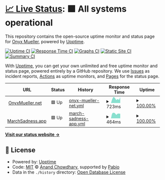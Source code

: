 # [📈 Live Status](https://onyxmueller.github.io/upptime): <!--live status--> **🟩 All systems operational**

This repository contains the open-source uptime monitor and status page for [Onyx Mueller](onyxmueller.net), powered by [Upptime](https://github.com/upptime/upptime).

[![Uptime CI](https://github.com/onyxmueller/upptime/workflows/Uptime%20CI/badge.svg)](https://github.com/onyxmueller/upptime/actions?query=workflow%3A%22Uptime+CI%22)
[![Response Time CI](https://github.com/onyxmueller/upptime/workflows/Response%20Time%20CI/badge.svg)](https://github.com/onyxmueller/upptime/actions?query=workflow%3A%22Response+Time+CI%22)
[![Graphs CI](https://github.com/onyxmueller/upptime/workflows/Graphs%20CI/badge.svg)](https://github.com/onyxmueller/upptime/actions?query=workflow%3A%22Graphs+CI%22)
[![Static Site CI](https://github.com/onyxmueller/upptime/workflows/Static%20Site%20CI/badge.svg)](https://github.com/onyxmueller/upptime/actions?query=workflow%3A%22Static+Site+CI%22)
[![Summary CI](https://github.com/onyxmueller/upptime/workflows/Summary%20CI/badge.svg)](https://github.com/onyxmueller/upptime/actions?query=workflow%3A%22Summary+CI%22)

With [Upptime](https://upptime.js.org), you can get your own unlimited and free uptime monitor and status page, powered entirely by a GitHub repository. We use [Issues](https://github.com/onyxmueller/upptime/issues) as incident reports, [Actions](https://github.com/onyxmueller/upptime/actions) as uptime monitors, and [Pages](https://onyxmueller.github.io/upptime) for the status page.

<!--start: status pages-->
<!-- This summary is generated by Upptime (https://github.com/upptime/upptime) -->
<!-- Do not edit this manually, your changes will be overwritten -->
<!-- prettier-ignore -->
| URL | Status | History | Response Time | Uptime |
| --- | ------ | ------- | ------------- | ------ |
| <img alt="" src="https://icons.duckduckgo.com/ip3/onyxmueller.net.ico" height="13"> [OnyxMueller.net](https://onyxmueller.net) | 🟩 Up | [onyx-mueller-net.yml](https://github.com/onyxmueller/upptime/commits/HEAD/history/onyx-mueller-net.yml) | <details><summary><img alt="Response time graph" src="./graphs/onyx-mueller-net/response-time-week.png" height="20"> 723ms</summary><br><a href="https://onyxmueller.github.io/upptime/history/onyx-mueller-net"><img alt="Response time 716" src="https://img.shields.io/endpoint?url=https%3A%2F%2Fraw.githubusercontent.com%2Fonyxmueller%2Fupptime%2FHEAD%2Fapi%2Fonyx-mueller-net%2Fresponse-time.json"></a><br><a href="https://onyxmueller.github.io/upptime/history/onyx-mueller-net"><img alt="24-hour response time 776" src="https://img.shields.io/endpoint?url=https%3A%2F%2Fraw.githubusercontent.com%2Fonyxmueller%2Fupptime%2FHEAD%2Fapi%2Fonyx-mueller-net%2Fresponse-time-day.json"></a><br><a href="https://onyxmueller.github.io/upptime/history/onyx-mueller-net"><img alt="7-day response time 723" src="https://img.shields.io/endpoint?url=https%3A%2F%2Fraw.githubusercontent.com%2Fonyxmueller%2Fupptime%2FHEAD%2Fapi%2Fonyx-mueller-net%2Fresponse-time-week.json"></a><br><a href="https://onyxmueller.github.io/upptime/history/onyx-mueller-net"><img alt="30-day response time 711" src="https://img.shields.io/endpoint?url=https%3A%2F%2Fraw.githubusercontent.com%2Fonyxmueller%2Fupptime%2FHEAD%2Fapi%2Fonyx-mueller-net%2Fresponse-time-month.json"></a><br><a href="https://onyxmueller.github.io/upptime/history/onyx-mueller-net"><img alt="1-year response time 716" src="https://img.shields.io/endpoint?url=https%3A%2F%2Fraw.githubusercontent.com%2Fonyxmueller%2Fupptime%2FHEAD%2Fapi%2Fonyx-mueller-net%2Fresponse-time-year.json"></a></details> | <details><summary><a href="https://onyxmueller.github.io/upptime/history/onyx-mueller-net">100.00%</a></summary><a href="https://onyxmueller.github.io/upptime/history/onyx-mueller-net"><img alt="All-time uptime 99.97%" src="https://img.shields.io/endpoint?url=https%3A%2F%2Fraw.githubusercontent.com%2Fonyxmueller%2Fupptime%2FHEAD%2Fapi%2Fonyx-mueller-net%2Fuptime.json"></a><br><a href="https://onyxmueller.github.io/upptime/history/onyx-mueller-net"><img alt="24-hour uptime 100.00%" src="https://img.shields.io/endpoint?url=https%3A%2F%2Fraw.githubusercontent.com%2Fonyxmueller%2Fupptime%2FHEAD%2Fapi%2Fonyx-mueller-net%2Fuptime-day.json"></a><br><a href="https://onyxmueller.github.io/upptime/history/onyx-mueller-net"><img alt="7-day uptime 100.00%" src="https://img.shields.io/endpoint?url=https%3A%2F%2Fraw.githubusercontent.com%2Fonyxmueller%2Fupptime%2FHEAD%2Fapi%2Fonyx-mueller-net%2Fuptime-week.json"></a><br><a href="https://onyxmueller.github.io/upptime/history/onyx-mueller-net"><img alt="30-day uptime 100.00%" src="https://img.shields.io/endpoint?url=https%3A%2F%2Fraw.githubusercontent.com%2Fonyxmueller%2Fupptime%2FHEAD%2Fapi%2Fonyx-mueller-net%2Fuptime-month.json"></a><br><a href="https://onyxmueller.github.io/upptime/history/onyx-mueller-net"><img alt="1-year uptime 99.97%" src="https://img.shields.io/endpoint?url=https%3A%2F%2Fraw.githubusercontent.com%2Fonyxmueller%2Fupptime%2FHEAD%2Fapi%2Fonyx-mueller-net%2Fuptime-year.json"></a></details>
| <img alt="" src="https://icons.duckduckgo.com/ip3/marchsadness.app.ico" height="13"> [MarchSadness.app](https://marchsadness.app) | 🟩 Up | [march-sadness-app.yml](https://github.com/onyxmueller/upptime/commits/HEAD/history/march-sadness-app.yml) | <details><summary><img alt="Response time graph" src="./graphs/march-sadness-app/response-time-week.png" height="20"> 464ms</summary><br><a href="https://onyxmueller.github.io/upptime/history/march-sadness-app"><img alt="Response time 500" src="https://img.shields.io/endpoint?url=https%3A%2F%2Fraw.githubusercontent.com%2Fonyxmueller%2Fupptime%2FHEAD%2Fapi%2Fmarch-sadness-app%2Fresponse-time.json"></a><br><a href="https://onyxmueller.github.io/upptime/history/march-sadness-app"><img alt="24-hour response time 544" src="https://img.shields.io/endpoint?url=https%3A%2F%2Fraw.githubusercontent.com%2Fonyxmueller%2Fupptime%2FHEAD%2Fapi%2Fmarch-sadness-app%2Fresponse-time-day.json"></a><br><a href="https://onyxmueller.github.io/upptime/history/march-sadness-app"><img alt="7-day response time 464" src="https://img.shields.io/endpoint?url=https%3A%2F%2Fraw.githubusercontent.com%2Fonyxmueller%2Fupptime%2FHEAD%2Fapi%2Fmarch-sadness-app%2Fresponse-time-week.json"></a><br><a href="https://onyxmueller.github.io/upptime/history/march-sadness-app"><img alt="30-day response time 493" src="https://img.shields.io/endpoint?url=https%3A%2F%2Fraw.githubusercontent.com%2Fonyxmueller%2Fupptime%2FHEAD%2Fapi%2Fmarch-sadness-app%2Fresponse-time-month.json"></a><br><a href="https://onyxmueller.github.io/upptime/history/march-sadness-app"><img alt="1-year response time 500" src="https://img.shields.io/endpoint?url=https%3A%2F%2Fraw.githubusercontent.com%2Fonyxmueller%2Fupptime%2FHEAD%2Fapi%2Fmarch-sadness-app%2Fresponse-time-year.json"></a></details> | <details><summary><a href="https://onyxmueller.github.io/upptime/history/march-sadness-app">100.00%</a></summary><a href="https://onyxmueller.github.io/upptime/history/march-sadness-app"><img alt="All-time uptime 99.97%" src="https://img.shields.io/endpoint?url=https%3A%2F%2Fraw.githubusercontent.com%2Fonyxmueller%2Fupptime%2FHEAD%2Fapi%2Fmarch-sadness-app%2Fuptime.json"></a><br><a href="https://onyxmueller.github.io/upptime/history/march-sadness-app"><img alt="24-hour uptime 100.00%" src="https://img.shields.io/endpoint?url=https%3A%2F%2Fraw.githubusercontent.com%2Fonyxmueller%2Fupptime%2FHEAD%2Fapi%2Fmarch-sadness-app%2Fuptime-day.json"></a><br><a href="https://onyxmueller.github.io/upptime/history/march-sadness-app"><img alt="7-day uptime 100.00%" src="https://img.shields.io/endpoint?url=https%3A%2F%2Fraw.githubusercontent.com%2Fonyxmueller%2Fupptime%2FHEAD%2Fapi%2Fmarch-sadness-app%2Fuptime-week.json"></a><br><a href="https://onyxmueller.github.io/upptime/history/march-sadness-app"><img alt="30-day uptime 100.00%" src="https://img.shields.io/endpoint?url=https%3A%2F%2Fraw.githubusercontent.com%2Fonyxmueller%2Fupptime%2FHEAD%2Fapi%2Fmarch-sadness-app%2Fuptime-month.json"></a><br><a href="https://onyxmueller.github.io/upptime/history/march-sadness-app"><img alt="1-year uptime 99.97%" src="https://img.shields.io/endpoint?url=https%3A%2F%2Fraw.githubusercontent.com%2Fonyxmueller%2Fupptime%2FHEAD%2Fapi%2Fmarch-sadness-app%2Fuptime-year.json"></a></details>

<!--end: status pages-->

[**Visit our status website →**](https://onyxmueller.github.io/upptime)

## 📄 License

- Powered by: [Upptime](https://github.com/upptime/upptime)
- Code: [MIT](./LICENSE) © [Anand Chowdhary](https://anandchowdhary.com), supported by [Pabio](https://pabio.com)
- Data in the `./history` directory: [Open Database License](https://opendatacommons.org/licenses/odbl/1-0/)
